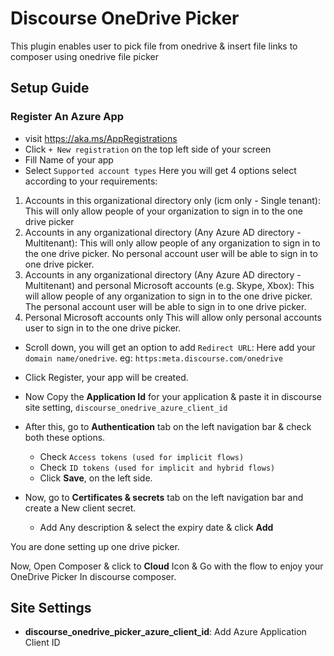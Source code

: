 # Discourse OneDrive Picker
This plugin enables user to pick file from onedrive & insert file links to composer using onedrive file picker

## Setup Guide
### Register An Azure App
 - visit https://aka.ms/AppRegistrations
 - Click `+ New registration` on the top left side of your screen
 - Fill Name of your app
 - Select `Supported account types`
Here you will get 4 options select according to your requirements:
1. Accounts in this organizational directory only (icm only - Single tenant):
This will only allow people of your organization to sign in to the one drive picker
2. Accounts in any organizational directory (Any Azure AD directory - Multitenant):
This will only allow people of any organization to sign in to the one drive picker. No personal account user will be able to sign in to one drive picker.
3. Accounts in any organizational directory (Any Azure AD directory - Multitenant) and personal Microsoft accounts (e.g. Skype, Xbox):
This will allow people of any organization to sign in to the one drive picker. The personal account user will be able to sign in to one drive picker.
4. Personal Microsoft accounts only
This will allow only personal accounts user to sign in to the one drive picker.
 - Scroll down, you will get an option to add `Redirect URL`:
Here add your `domain name/onedrive`. eg: `https:meta.discourse.com/onedrive`

- Click Register, your app will be created.

- Now Copy the **Application Id** for your application & paste it in discourse site setting, `discourse_onedrive_azure_client_id`

- After this, go to **Authentication** tab on the left navigation bar & check both these options.
  - Check `Access tokens (used for implicit flows)`
  - Check `ID tokens (used for implicit and hybrid flows)`
  - Click **Save**, on the left side.

- Now, go to **Certificates & secrets** tab on the left navigation bar and create a New client secret.
  - Add Any description & select the expiry date & click **Add**

You are done setting up one drive picker.

Now, Open Composer & click to **Cloud** Icon & Go with the flow to enjoy your OneDrive Picker In discourse composer.

## Site Settings
- **discourse_onedrive_picker_azure_client_id**: Add Azure Application Client ID
